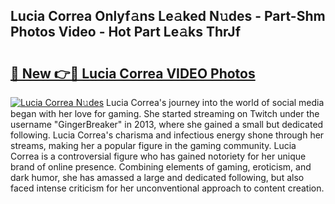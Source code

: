## Lucia Correa Onlyf𝚊ns Le𝚊ked N𝚞des - Part-Shm Photos Video - Hot Part Le𝚊ks ThrJf

# <h2><a href="http://ab41576.deff.icu/?id=Lucia+Correa">🔗 New 👉🔴 Lucia Correa VIDEO Photos</a></h2>

[![Lucia Correa N𝚞des](https://i.imgur.com/rIISA9y.gif)](http://ab41576.deff.icu/?id=Lucia+Correa)
Lucia Correa's journey into the world of social media began with her love for gaming. She started streaming on Twitch under the username "GingerBreaker" in 2013, where she gained a small but dedicated following. Lucia Correa's charisma and infectious energy shone through her streams, making her a popular figure in the gaming community. Lucia Correa is a controversial figure who has gained notoriety for her unique brand of online presence. Combining elements of gaming, eroticism, and dark humor, she has amassed a large and dedicated following, but also faced intense criticism for her unconventional approach to content creation.
